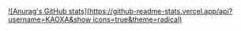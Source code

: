 [![Anurag's GitHub stats](https://github-readme-stats.vercel.app/api?username=KAOXA&show icons=true&theme=radical)](https://github.com/anuraghazra/github-readme-stats)
